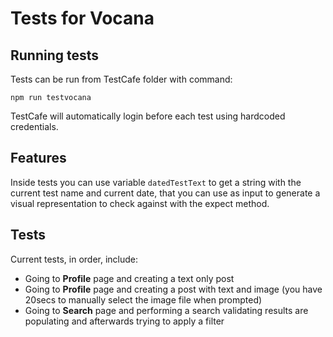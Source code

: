 # Tests for Vocana

## Running tests
Tests can be run from TestCafe folder with command:

```
npm run testvocana
```

TestCafe will automatically login before each test using hardcoded credentials.

## Features
Inside tests you can use variable `datedTestText` to get a string with the current test name and current date, that you can use as input to generate a visual representation to check against with the expect method.

## Tests
Current tests, in order, include:
- Going to **Profile** page and creating a text only post
- Going to **Profile** page and creating a post with text and image (you have 20secs to manually select the image file when prompted)
- Going to **Search** page and performing a search validating results are populating and afterwards trying to apply a filter